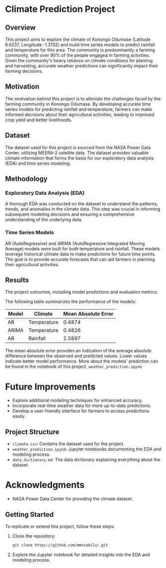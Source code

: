 # Climate Prediction Project

## Overview

This project aims to explore the climate of Konongo Odumase (Latitude 6.6237, Longitude -1.2132) and build time series models to predict rainfall and temperature for this area. The community is predominantly a farming community, with over 90% of the people engaged in farming activities. Given the community's heavy reliance on climate conditions for planting and harvesting, accurate weather predictions can significantly impact their farming decisions.

## Motivation

The motivation behind this project is to alleviate the challenges faced by the farming community in Konongo Odumase. By developing accurate time series models for predicting rainfall and temperature, farmers can make informed decisions about their agricultural activities, leading to improved crop yield and better livelihoods.

## Dataset

The dataset used for this project is sourced from the NASA Power Data Center, utilizing MEERA-2 satellite data. The dataset provides valuable climate information that forms the basis for our exploratory data analysis (EDA) and time series modeling.

## Methodology

### Exploratory Data Analysis (EDA)

A thorough EDA was conducted on the dataset to understand the patterns, trends, and anomalies in the climate data. This step was crucial in informing subsequent modeling decisions and ensuring a comprehensive understanding of the underlying data.

### Time Series Models

AR (AutoRegressive) and ARIMA (AutoRegressive Integrated Moving Average) models were built for both temperature and rainfall. These models leverage historical climate data to make predictions for future time points. The goal is to provide accurate forecasts that can aid farmers in planning their agricultural activities.


## Results

The project outcomes, including model predictions and evaluation metrics:

The following table summarizes the performance of the models:

| Model | Climate | Mean Absolute Error |
|-------|---------|----------------------|
| AR    | Temperature | 0.4874 |
| ARIMA | Temperature | 0.4826 |
| AR    | Rainfall    | 2.5897 |

The mean absolute error provides an indication of the average absolute difference between the observed and predicted values. Lower values indicate better model performance.
More about the models' prediction can be found in the notebook of this project, `weather_prediction.ipynb`


# Future Improvements

- Explore additional modeling techniques for enhanced accuracy.
- Incorporate real-time weather data for more up-to-date predictions.
- Develop a user-friendly interface for farmers to access predictions easily.


## Project Structure

- `climate.csv`: Contains the dataset used for the project.
- `weather_prediction.ipynb`: Jupyter notebooks documenting the EDA and modeling process.
- `data_dictionary.md`: The data dictionary explaining everything about the dataset.


# Acknowledgments
- NASA Power Data Center for providing the climate dataset.


## Getting Started

To replicate or extend this project, follow these steps:

1. Clone the repository:

   ```bash
   git clone https://github.com/mmutakilu/.git
2. Explore the Jupyter notebook for detailed insights into the EDA and modeling process.
